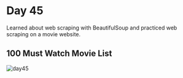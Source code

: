 # Day 45  
Learned about web scraping with BeautifulSoup and practiced web scraping on a movie website.
## 100 Must Watch Movie List
![day45](https://github.com/diorithaliti/Python/assets/74361197/ef7c8415-2c7c-4fb3-9057-7bb69b1276fc)
